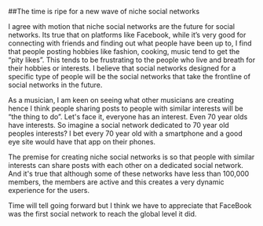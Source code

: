 ##The time is ripe for a new wave of niche social networks

I agree with motion that niche social networks are the future for social networks. Its true that on platforms like Facebook, while it’s very good for connecting with friends and finding out what people have been up to, I find that people posting hobbies like fashion, cooking, music tend to get the “pity likes”. This tends to be frustrating to the people who live and breath for their hobbies or interests. I believe that social networks designed for a specific type of people will be the social networks that take the frontline of social networks in the future.

As a musician, I am keen on seeing what other musicians are creating hence I think people sharing posts to people with similar interests will be “the thing to do”. Let's face it, everyone has an interest. Even 70 year olds have interests. So imagine a social network dedicated to 70 year old peoples interests? I bet every 70 year old with a smartphone and a good eye site would have that app on their phones.
 
The premise for creating niche social networks is so that people with similar interests can share posts with each other on a dedicated social network. And it's true that although some of these networks have less than 100,000 members, the members are active and this creates a very dynamic experience for the users.  

Time will tell going forward but I think we have to appreciate that FaceBook was the first social network to reach the global level it did. 
